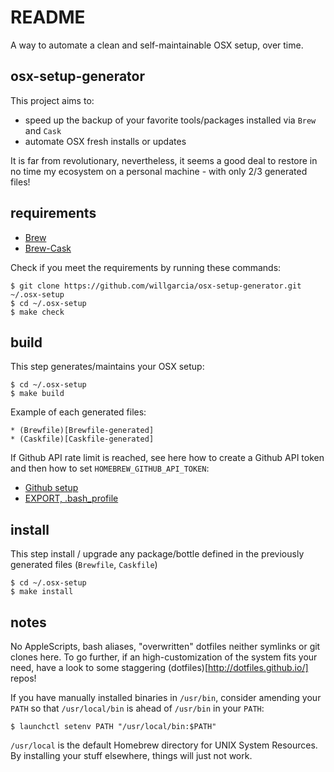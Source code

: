 README
======

A way to automate a clean and self-maintainable OSX setup, over time.

osx-setup-generator
-------------------

This project aims to:
* speed up the backup of your favorite tools/packages installed via `Brew` and `Cask`
* automate OSX fresh installs or updates

It is far from revolutionary, nevertheless, it seems a good deal to restore in no time my ecosystem on a personal machine - with only 2/3 generated files!

requirements
------------

* [Brew](https://github.com/Homebrew/homebrew)
* [Brew-Cask](https://github.com/caskroom/homebrew-cask)

Check if you meet the requirements by running these commands:

    $ git clone https://github.com/willgarcia/osx-setup-generator.git ~/.osx-setup
    $ cd ~/.osx-setup
    $ make check

build
-----

This step generates/maintains your OSX setup:

    $ cd ~/.osx-setup
    $ make build

Example of each generated files:

    * (Brewfile)[Brewfile-generated]
    * (Caskfile)[Caskfile-generated]

If Github API rate limit is reached, see here how to create a Github API token and then how to set `HOMEBREW_GITHUB_API_TOKEN`: 
* [Github setup](https://github.com/settings/applications)
* [EXPORT, .bash_profile](https://gist.github.com/willgarcia/7347306870779bfa664e)

        
install
-------

This step install / upgrade any package/bottle defined in the previously generated files (`Brewfile`, `Caskfile`)

    $ cd ~/.osx-setup
    $ make install
        
notes
-----

No AppleScripts, bash aliases, "overwritten" dotfiles neither symlinks or git clones here. To go further, if an high-customization of the system fits your need, have a look to some staggering (dotfiles)[http://dotfiles.github.io/] repos!

If you have manually installed binaries in `/usr/bin`, consider amending your `PATH` so that `/usr/local/bin` is ahead of `/usr/bin` in your `PATH`:

    $ launchctl setenv PATH "/usr/local/bin:$PATH"
    
`/usr/local` is the default Homebrew directory for UNIX System Resources. By installing your stuff elsewhere, things will just not work.
